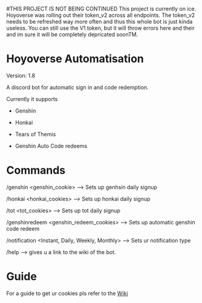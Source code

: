 #THIS PROJECT IS NOT BEING CONTINUED
This project is currently on ice. Hoyoverse was rolling out their token_v2 across all endpoints. The token_v2 needs to be refreshed way more often and thus this whole bot is just kinda useless. You can still use the V1 token, but it will throw errors here and their and im sure it will be completely depricated soonTM.


# Hoyoverse Automatisation
Version: 1.8

A discord bot for automatic sign in and code redemption.

Currently it supports
- Genshin
- Honkai
- Tears of Themis

- Genshin Auto Code redeems

# Commands

/genshin <genshin_cookie>   --> Sets up genhsin daily signup

/honkai <honkai_cookies>    --> Sets up honkai daily signup

/tot <tot_cookies>          --> Sets up tot daily signup

/genshinredeem <genshin_redeem_cookies>   --> Sets up automatic genshin code redeem

/notification <Instant, Daily, Weekly, Monthly> --> Sets ur notification type

/help --> gives u a link to the wiki of the bot. 

# Guide 

For a guide to get ur cookies pls refer to the [Wiki](https://github.com/Shinokage107/Hoyoverse-Helper/wiki/How-to-get-ur-Cookies)






